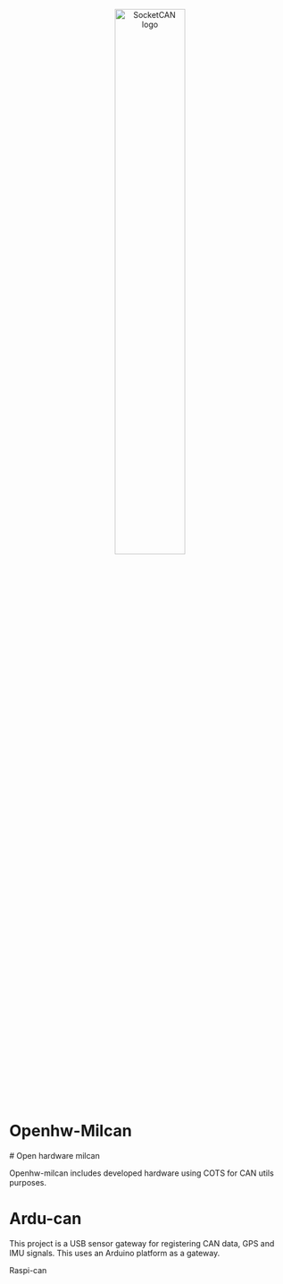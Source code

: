 <p align="center">
<img src="https://github.com/minitecnia/openhw-milcan/blob/master/logo-minitecnia.jpg" alt="SocketCAN logo" width=50% height=50% />
</p>

# Openhw-Milcan

# Open hardware milcan

Openhw-milcan includes developed hardware using COTS for CAN utils purposes.

# Ardu-can
This project is a USB sensor gateway for registering CAN data, GPS and IMU signals. This uses an Arduino platform as a gateway.

Raspi-can

